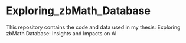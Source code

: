 # Exploring_zbMath_Database

This repository contains the code and data used in my thesis: Exploring zbMath Database: Insights and Impacts on AI
